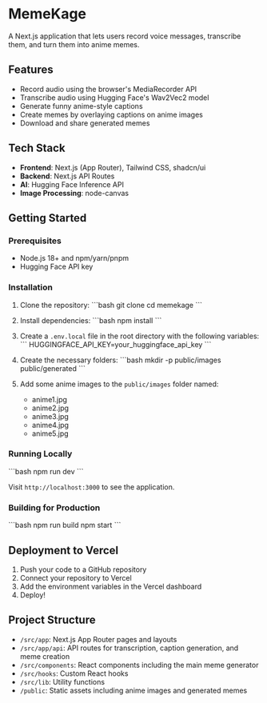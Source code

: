 # MemeKage

A Next.js application that lets users record voice messages, transcribe them, and turn them into anime memes.

## Features

- Record audio using the browser's MediaRecorder API
- Transcribe audio using Hugging Face's Wav2Vec2 model
- Generate funny anime-style captions
- Create memes by overlaying captions on anime images
- Download and share generated memes

## Tech Stack

- **Frontend**: Next.js (App Router), Tailwind CSS, shadcn/ui
- **Backend**: Next.js API Routes
- **AI**: Hugging Face Inference API
- **Image Processing**: node-canvas

## Getting Started

### Prerequisites

- Node.js 18+ and npm/yarn/pnpm
- Hugging Face API key

### Installation

1. Clone the repository:
   \`\`\`bash
   git clone 
   cd memekage
   \`\`\`

2. Install dependencies:
   \`\`\`bash
   npm install
   \`\`\`

3. Create a `.env.local` file in the root directory with the following variables:
   \`\`\`
   HUGGINGFACE_API_KEY=your_huggingface_api_key
   \`\`\`

4. Create the necessary folders:
   \`\`\`bash
   mkdir -p public/images public/generated
   \`\`\`

5. Add some anime images to the `public/images` folder named:
   - anime1.jpg
   - anime2.jpg
   - anime3.jpg
   - anime4.jpg
   - anime5.jpg

### Running Locally

\`\`\`bash
npm run dev
\`\`\`

Visit `http://localhost:3000` to see the application.

### Building for Production

\`\`\`bash
npm run build
npm start
\`\`\`

## Deployment to Vercel

1. Push your code to a GitHub repository
2. Connect your repository to Vercel
3. Add the environment variables in the Vercel dashboard
4. Deploy!

## Project Structure

- `/src/app`: Next.js App Router pages and layouts
- `/src/app/api`: API routes for transcription, caption generation, and meme creation
- `/src/components`: React components including the main meme generator
- `/src/hooks`: Custom React hooks
- `/src/lib`: Utility functions
- `/public`: Static assets including anime images and generated memes


